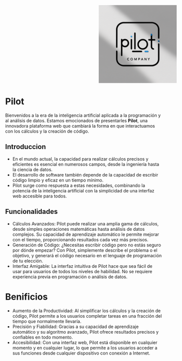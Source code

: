 <img src="logo.png" alt="Girl in a jacket" width="250" height="250" style="margin-left:300px">

# Pilot

Bienvenidos a la era de la inteligencia artificial aplicada a la programación y al análisis de datos. Estamos emocionados de presentarles **Pilot**, una innovadora plataforma web que cambiará la forma en que interactuamos con los cálculos y la creación de código.

## Introduccion 

- En el mundo actual, la capacidad para realizar cálculos precisos y eficientes es esencial en numerosos campos, desde la ingeniería hasta la ciencia de datos.
- El desarrollo de software también depende de la capacidad de escribir código limpio y eficaz en un tiempo mínimo.
- Pilot surge como respuesta a estas necesidades, combinando la potencia de la inteligencia artificial con la simplicidad de una interfaz web accesible para todos.

## Funcionalidades

- Cálculos Avanzados: Pilot puede realizar una amplia gama de cálculos, desde simples operaciones matemáticas hasta análisis de datos complejos. Su capacidad de aprendizaje automático le permite mejorar con el tiempo, proporcionando resultados cada vez más precisos.
- Generación de Código: ¿Necesitas escribir código pero no estás seguro por dónde empezar? Con Pilot, simplemente describe el problema o el objetivo, y generará el código necesario en el lenguaje de programación de tu elección.
- Interfaz Amigable: La interfaz intuitiva de Pilot hace que sea fácil de usar para usuarios de todos los niveles de habilidad. No se requiere experiencia previa en programación o análisis de datos.

# Benificios

- Aumento de la Productividad: Al simplificar los cálculos y la creación de código, Pilot permite a los usuarios completar tareas en una fracción del tiempo que normalmente llevaría.
- Precisión y Fiabilidad: Gracias a su capacidad de aprendizaje automático y su algoritmo avanzado, Pilot ofrece resultados precisos y confiables en todo momento.
- Accesibilidad: Con una interfaz web, Pilot está disponible en cualquier momento y en cualquier lugar, lo que permite a los usuarios acceder a sus funciones desde cualquier dispositivo con conexión a Internet.
